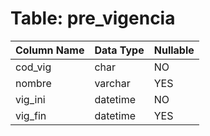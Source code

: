 # Table: pre_vigencia

| Column Name | Data Type | Nullable |
|-------------|-----------|----------|
| cod_vig | char | NO |
| nombre | varchar | YES |
| vig_ini | datetime | NO |
| vig_fin | datetime | YES |
